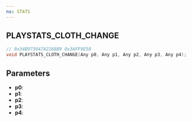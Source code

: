 ```yaml
---
ns: STATS
---
```

## PLAYSTATS_CLOTH_CHANGE

```c
// 0x34B973047A2268B9 0x3AFF9E58
void PLAYSTATS_CLOTH_CHANGE(Any p0, Any p1, Any p2, Any p3, Any p4);
```


## Parameters
* **p0**: 
* **p1**: 
* **p2**: 
* **p3**: 
* **p4**: 

